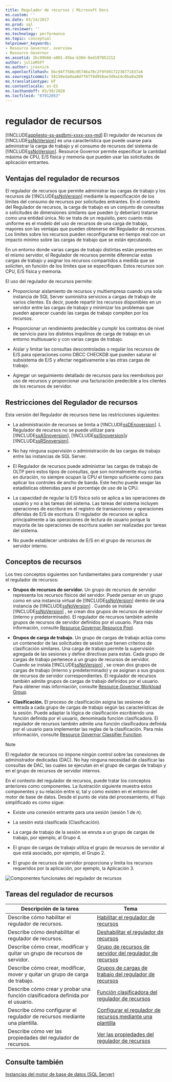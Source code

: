 ```yaml
---
title: Regulador de recursos | Microsoft Docs
ms.custom: ''
ms.date: 03/14/2017
ms.prod: sql
ms.reviewer: ''
ms.technology: performance
ms.topic: conceptual
helpviewer_keywords:
- Resource Governor, overview
- Resource Governor
ms.assetid: 2bc89b66-e801-45ba-b30d-8ed197052212
author: julieMSFT
ms.author: jrasnick
ms.openlocfilehash: bbc94f7586c05746a70c2f9fd9172230771837a6
ms.sourcegitcommit: 58158eda0aa0d7f87f9d958ae349a14c0ba8a209
ms.translationtype: HT
ms.contentlocale: es-ES
ms.lasthandoff: 03/30/2020
ms.locfileid: "67912053"
---
```

# <a name="resource-governor"></a>regulador de recursos
[!INCLUDE[appliesto-ss-asdbmi-xxxx-xxx-md](../../includes/appliesto-ss-asdbmi-xxxx-xxx-md.md)]
  El regulador de recursos de [!INCLUDE[ssNoVersion](../../includes/ssnoversion-md.md)] es una característica que puede usarse para administrar la carga de trabajo y el consumo de recursos del sistema de [!INCLUDE[ssNoVersion](../../includes/ssnoversion-md.md)]. Resource Governor permite especificar la cantidad máxima de CPU, E/S física y memoria que pueden usar las solicitudes de aplicación entrantes.  
  
## <a name="benefits-of-resource-governor"></a>Ventajas del regulador de recursos  
 El regulador de recursos que permite administrar las cargas de trabajo y los recursos de [!INCLUDE[ssNoVersion](../../includes/ssnoversion-md.md)] mediante la especificación de los límites del consumo de recursos por solicitudes entrantes. En el contexto del Regulador de recursos, la carga de trabajo es un conjunto de consultas o solicitudes de dimensiones similares que pueden (y deberían) tratarse como una entidad única. No se trata de un requisito, pero cuanto más uniforme es el modelo del uso de recursos de una carga de trabajo, mayores son las ventajas que pueden obtenerse del Regulador de recursos. Los límites sobre los recursos pueden reconfigurarse en tiempo real con un impacto mínimo sobre las cargas de trabajo que se están ejecutando.  
  
 En un entorno donde varias cargas de trabajo distintas están presentes en el mismo servidor, el Regulador de recursos permite diferenciar estas cargas de trabajo y asignar los recursos compartidos a medida que se soliciten, en función de los límites que se especifiquen. Estos recursos son CPU, E/S física y memoria.  
  
 El uso del regulador de recursos permite:  
  
-   Proporcionar aislamiento de recursos y multiempresa cuando una sola instancia de SQL Server suministra servicios a cargas de trabajo de varios clientes. Es decir, puede repartir los recursos disponibles en un servidor entre las cargas de trabajo y minimizar los problemas que pueden aparecer cuando las cargas de trabajo compiten por los recursos.  
  
-   Proporcionar un rendimiento predecible y cumplir los contratos de nivel de servicio para los distintos inquilinos de carga de trabajo en un entorno multiusuario y con varias cargas de trabajo.  
  
-   Aislar y limitar las consultas descontroladas o regular los recursos de E/S para operaciones como DBCC CHECKDB que pueden saturar el subsistema de E/S y afectar negativamente a las otras cargas de trabajo.  
  
-   Agregar un seguimiento detallado de recursos para los reembolsos por uso de recursos y proporcionar una facturación predecible a los clientes de los recursos de servidor.  
  
## <a name="resource-governor-constraints"></a>Restricciones del Regulador de recursos  
 Esta versión del Regulador de recursos tiene las restricciones siguientes:  
  
-   La administración de recursos se limita a [!INCLUDE[ssDEnoversion](../../includes/ssdenoversion-md.md)]. L Regulador de recursos no se puede utilizar para [!INCLUDE[ssASnoversion](../../includes/ssasnoversion-md.md)], [!INCLUDE[ssISnoversion](../../includes/ssisnoversion-md.md)]y [!INCLUDE[ssRSnoversion](../../includes/ssrsnoversion-md.md)].  
  
-   No hay ninguna supervisión o administración de las cargas de trabajo entre las instancias de SQL Server.  
  
-   El Regulador de recursos puede administrar las cargas de trabajo de OLTP pero estos tipos de consultas, que son normalmente muy cortas en duración, no siempre ocupan la CPU el tiempo suficiente como para aplicar los controles de ancho de banda. Este hecho puede sesgar las estadísticas obtenidas para el porcentaje de uso de la CPU.  
  
-   La capacidad de regular la E/S física solo se aplica a las operaciones de usuario y no a las tareas del sistema. Las tareas del sistema incluyen operaciones de escritura en el registro de transacciones y operaciones diferidas de E/S de escritura. El regulador de recursos se aplica principalmente a las operaciones de lectura de usuario porque la mayoría de las operaciones de escritura suelen ser realizadas por tareas del sistema.  
  
-   No puede establecer umbrales de E/S en el grupo de recursos de servidor interno.  
  
## <a name="resource-concepts"></a>Conceptos de recursos  
 Los tres conceptos siguientes son fundamentales para comprender y usar el regulador de recursos:  
  
-   **Grupos de recursos de servidor.** Un grupo de recursos de servidor representa los recursos físicos del servidor. Puede pensar en un grupo como en una instancia virtual de [!INCLUDE[ssNoVersion](../../includes/ssnoversion-md.md)] dentro de una instancia de [!INCLUDE[ssNoVersion](../../includes/ssnoversion-md.md)] . Cuando se instala [!INCLUDE[ssNoVersion](../../includes/ssnoversion-md.md)] , se crean dos grupos de recursos de servidor (interno y predeterminado). El regulador de recursos también admite grupos de recursos de servidor definidos por el usuario. Para más información, consulte [Resource Governor Resource Pool](../../relational-databases/resource-governor/resource-governor-resource-pool.md).  
  
-   **Grupos de carga de trabajo.** Un grupo de cargas de trabajo actúa como un contenedor de las solicitudes de sesión que tienen criterios de clasificación similares. Una carga de trabajo permite la supervisión agregada de las sesiones y define directivas para estas. Cada grupo de cargas de trabajo pertenece a un grupo de recursos de servidor. Cuando se instala [!INCLUDE[ssNoVersion](../../includes/ssnoversion-md.md)] , se crean dos grupos de cargas de trabajo (interno y predeterminado) y se asignan a sus grupos de recursos de servidor correspondientes. El regulador de recursos también admite grupos de cargas de trabajo definidos por el usuario. Para obtener más información, consulte [Resource Governor Workload Group](../../relational-databases/resource-governor/resource-governor-workload-group.md).  
  
-   **Clasificación.** El proceso de clasificación asigna las sesiones de entrada a cada grupo de cargas de trabajo según las características de la sesión. Puede adaptar la lógica de clasificación escribiendo una función definida por el usuario, denominada función clasificadora. El regulador de recursos también admite una función clasificadora definida por el usuario para implementar las reglas de la clasificación. Para más información, consulte [Resource Governor Classifier Function](../../relational-databases/resource-governor/resource-governor-classifier-function.md).  
  
> [!NOTE]  
>  El regulador de recursos no impone ningún control sobre las conexiones de administrador dedicadas (DAC). No hay ninguna necesidad de clasificar las consultas de DAC, las cuales se ejecutan en el grupo de cargas de trabajo y en el grupo de recursos de servidor internos.  
  
 En el contexto del regulador de recursos, puede tratar los conceptos anteriores como componentes. La ilustración siguiente muestra estos componentes y su relación entre sí, tal y como existen en el entorno del motor de base de datos. Desde el punto de vista del procesamiento, el flujo simplificado es como sigue:  
  
-   Existe una conexión entrante para una sesión (sesión 1 de *n*).  
  
-   La sesión está clasificada (Clasificación).  
  
-   La carga de trabajo de la sesión se enruta a un grupo de cargas de trabajo, por ejemplo, al Grupo 4.  
  
-   El grupo de cargas de trabajo utiliza el grupo de recursos de servidor al que está asociado, por ejemplo, el Grupo 2.  
  
-   El grupo de recursos de servidor proporciona y limita los recursos requeridos por la aplicación, por ejemplo, la Aplicación 3.  
  
 ![Componentes funcionales del regulador de recursos](../../relational-databases/resource-governor/media/rg-basic-funct-components.gif "Componentes funcionales del regulador de recursos")  
  
## <a name="resource-governor-tasks"></a>Tareas del regulador de recursos  
  
|Descripción de la tarea|Tema|  
|----------------------|-----------|  
|Describe cómo habilitar el regulador de recursos.|[Habilitar el regulador de recursos](../../relational-databases/resource-governor/enable-resource-governor.md)|  
|Describe cómo deshabilitar el regulador de recursos.|[Deshabilitar el regulador de recursos](../../relational-databases/resource-governor/disable-resource-governor.md)|  
|Describe cómo crear, modificar y quitar un grupo de recursos de servidor.|[Grupo de recursos de servidor del regulador de recursos](../../relational-databases/resource-governor/resource-governor-resource-pool.md)|  
|Describe cómo crear, modificar, mover y quitar un grupo de carga de trabajo.|[Grupos de cargas de trabajo del regulador de recursos](../../relational-databases/resource-governor/resource-governor-workload-group.md)|  
|Describe cómo crear y probar una función clasificadora definida por el usuario.|[Función clasificadora del regulador de recursos](../../relational-databases/resource-governor/resource-governor-classifier-function.md)|  
|Describe cómo configurar el regulador de recursos mediante una plantilla.|[Configurar el regulador de recursos mediante una plantilla](../../relational-databases/resource-governor/configure-resource-governor-using-a-template.md)|  
|Describe cómo ver las propiedades del regulador de recursos.|[Ver las propiedades del regulador de recursos](../../relational-databases/resource-governor/view-resource-governor-properties.md)|  
  
## <a name="see-also"></a>Consulte también  
 [Instancias del motor de base de datos &#40;SQL Server&#41;](../../database-engine/configure-windows/database-engine-instances-sql-server.md)  
  
  
